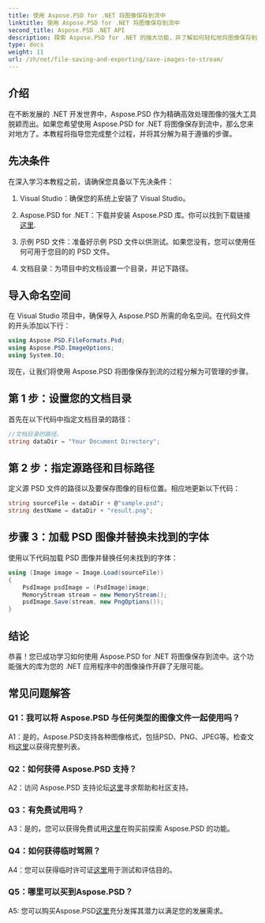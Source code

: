 ```yaml
---
title: 使用 Aspose.PSD for .NET 将图像保存到流中
linktitle: 使用 Aspose.PSD for .NET 将图像保存到流中
second_title: Aspose.PSD .NET API
description: 探索 Aspose.PSD for .NET 的强大功能，并了解如何轻松地将图像保存到流中。请按照我们的分步指南进行无缝集成。
type: docs
weight: 11
url: /zh/net/file-saving-and-exporting/save-images-to-stream/
---
```

## 介绍

在不断发展的 .NET 开发世界中，Aspose.PSD 作为精确高效处理图像的强大工具脱颖而出。如果您希望使用 Aspose.PSD for .NET 将图像保存到流中，那么您来对地方了。本教程将指导您完成整个过程，并将其分解为易于遵循的步骤。

## 先决条件

在深入学习本教程之前，请确保您具备以下先决条件：

1. Visual Studio：确保您的系统上安装了 Visual Studio。

2. Aspose.PSD for .NET：下载并安装 Aspose.PSD 库。你可以找到下载链接[这里](https://releases.aspose.com/psd/net/).

3. 示例 PSD 文件：准备好示例 PSD 文件以供测试。如果您没有，您可以使用任何可用于您目的的 PSD 文件。

4. 文档目录：为项目中的文档设置一个目录，并记下路径。

## 导入命名空间

在 Visual Studio 项目中，确保导入 Aspose.PSD 所需的命名空间。在代码文件的开头添加以下行：

```csharp
using Aspose.PSD.FileFormats.Psd;
using Aspose.PSD.ImageOptions;
using System.IO;
```

现在，让我们将使用 Aspose.PSD 将图像保存到流的过程分解为可管理的步骤。

## 第 1 步：设置您的文档目录

首先在以下代码中指定文档目录的路径：

```csharp
//文档目录的路径。
string dataDir = "Your Document Directory";
```

## 第 2 步：指定源路径和目标路径

定义源 PSD 文件的路径以及要保存图像的目标位置。相应地更新以下代码：

```csharp
string sourceFile = dataDir + @"sample.psd";
string destName = dataDir + "result.png";
```

## 步骤 3：加载 PSD 图像并替换未找到的字体

使用以下代码加载 PSD 图像并替换任何未找到的字体：

```csharp
using (Image image = Image.Load(sourceFile))
{
    PsdImage psdImage = (PsdImage)image;
    MemoryStream stream = new MemoryStream();
    psdImage.Save(stream, new PngOptions());
}
```

## 结论

恭喜！您已成功学习如何使用 Aspose.PSD for .NET 将图像保存到流中。这个功能强大的库为您的 .NET 应用程序中的图像操作开辟了无限可能。

## 常见问题解答

### Q1：我可以将 Aspose.PSD 与任何类型的图像文件一起使用吗？

 A1：是的，Aspose.PSD支持各种图像格式，包括PSD、PNG、JPEG等。检查文档[这里](https://reference.aspose.com/psd/net/)以获得完整列表。

### Q2：如何获得 Aspose.PSD 支持？

 A2：访问 Aspose.PSD 支持论坛[这里](https://forum.aspose.com/c/psd/34)寻求帮助和社区支持。

### Q3：有免费试用吗？

A3：是的，您可以获得免费试用[这里](https://releases.aspose.com/)在购买前探索 Aspose.PSD 的功能。

### Q4：如何获得临时驾照？

 A4：您可以获得临时许可证[这里](https://purchase.aspose.com/temporary-license/)用于测试和评估目的。

### Q5：哪里可以买到Aspose.PSD？

 A5: 您可以购买Aspose.PSD[这里](https://purchase.aspose.com/buy)充分发挥其潜力以满足您的发展需求。